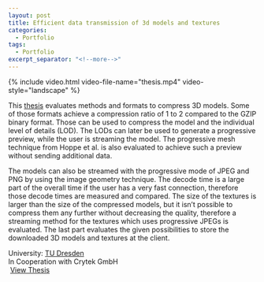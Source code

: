 ```yaml
---
layout: post
title: Efficient data transmission of 3d models and textures
categories:
  - Portfolio
tags:
  - Portfolio
excerpt_separator: "<!--more-->"
---
```


{% include video.html video-file-name="thesis.mp4" video-style="landscape" %}

This [thesis](https://www.stefanwagner.dev/assets/pdf/cgthesis.pdf) evaluates methods and formats to compress 3D models. Some of those formats achieve a compression ratio of 1 to 2 compared to the GZIP binary format. Those can be used to compress the model and the individual level of details (LOD). The LODs can later be used to generate a progressive preview, while the user is streaming the model. The progressive mesh technique from Hoppe et al. is also evaluated to achieve such a preview without sending additional data. 

The models can also be streamed with the progressive mode of JPEG and PNG by using the image geometry technique. The decode time is a large part of the overall time if the user has a very fast connection, therefore those decode times are measured and compared. The size of the textures is larger than the size of the compressed models, but it isn’t possible to compress them any further without decreasing the quality, therefore a streaming method for the textures which uses progressive JPEGs is evaluated. The last part evaluates the given possibilities to store the downloaded 3D models and textures at the client.

University: [TU Dresden](http://www.inf.tu-dresden.de/index.php?node_id=3316)  
In Cooperation with Crytek GmbH  
 ឵឵
[View Thesis](https://www.stefanwagner.dev/assets/pdf/cgthesis.pdf)